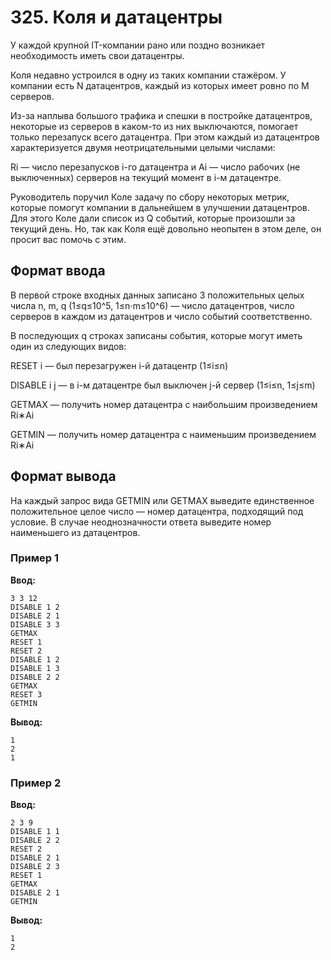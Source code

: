 # 325. Коля и датацентры

У каждой крупной IT-компании рано или поздно возникает необходимость иметь свои датацентры.

Коля недавно устроился в одну из таких компании стажёром. У компании есть N датацентров, каждый из которых имеет ровно по M серверов.

Из-за наплыва большого трафика и спешки в постройке датацентров, некоторые из серверов в каком-то из них выключаются, помогает только перезапуск всего датацентра. При этом каждый из датацентров характеризуется двумя неотрицательными целыми числами:

Ri — число перезапусков i-го датацентра и Ai — число рабочих (не выключенных) серверов на текущий момент в i-м датацентре.

Руководитель поручил Коле задачу по сбору некоторых метрик, которые помогут компании в дальнейшем в улучшении датацентров. Для этого Коле дали список из Q событий, которые произошли за текущий день. Но, так как Коля ещё довольно неопытен в этом деле, он просит вас помочь с этим.

## Формат ввода

В первой строке входных данных записано 3 положительных целых числа n, m, q (1≤q≤10^5, 1≤n⋅m≤10^6) — число датацентров, число серверов в каждом из датацентров и число событий соответственно.

В последующих q строках записаны события, которые могут иметь один из следующих видов:

RESET i — был перезагружен i-й датацентр (1≤i≤n)

DISABLE i j — в i-м датацентре был выключен j-й сервер (1≤i≤n, 1≤j≤m)

GETMAX — получить номер датацентра с наибольшим произведением Ri∗Ai

GETMIN — получить номер датацентра с наименьшим произведением Ri∗Ai

## Формат вывода

На каждый запрос вида GETMIN или GETMAX выведите единственное положительное целое число — номер датацентра, подходящий под условие. В случае неоднозначности ответа выведите номер наименьшего из датацентров.

### Пример 1

**Ввод:**
```
3 3 12
DISABLE 1 2
DISABLE 2 1
DISABLE 3 3
GETMAX
RESET 1
RESET 2
DISABLE 1 2
DISABLE 1 3
DISABLE 2 2
GETMAX
RESET 3
GETMIN
```

**Вывод:**
```
1
2
1
```

### Пример 2

**Ввод:**
```
2 3 9
DISABLE 1 1
DISABLE 2 2
RESET 2
DISABLE 2 1
DISABLE 2 3
RESET 1
GETMAX
DISABLE 2 1
GETMIN
```

**Вывод:**
```
1
2
```
